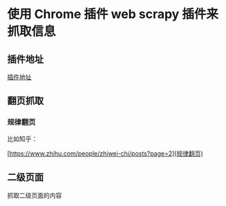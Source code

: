 # 使用 Chrome 插件 web scrapy 插件来抓取信息

## 插件地址

[插件地址](https://chrome.google.com/webstore/detail/web-scraper/jnhgnonknehpejjnehehllkliplmbmhn?hl=zh-CN)

## 翻页抓取

### 规律翻页

比如知乎：

[https://www.zhihu.com/people/zhiwei-chi/posts?page=2](规律翻页)

## 二级页面

抓取二级页面的内容
